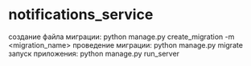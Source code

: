 # notifications_service

создание файла миграции: python manage.py create_migration -m <migration_name>
проведение миграции: python manage.py migrate
запуск приложения: python manage.py run_server
